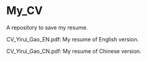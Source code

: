 # My_CV
A repository to save my resume.


CV_Yirui_Gao_EN.pdf: My resume of English version.

CV_Yirui_Gao_CN.pdf: My resume of Chinese version.

